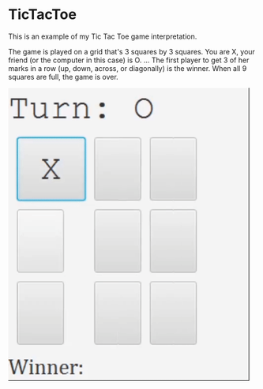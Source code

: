 # TicTacToe
This is an example of my Tic Tac Toe game interpretation.

The game is played on a grid that's 3 squares by 3 squares.
You are X, your friend (or the computer in this case) is O. ...
The first player to get 3 of her marks in a row (up, down, across, or diagonally) is the winner.
When all 9 squares are full, the game is over.

![alt-text](https://github.com/vladpop20/TicTacToe/blob/master/ticTacToe.gif)
